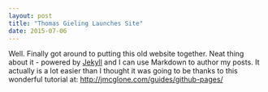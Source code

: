```yaml
---
layout: post
title: "Thomas Gieling Launches Site"
date: 2015-07-06
---
```


Well. Finally got around to putting this old website together. Neat thing about it - powered by [Jekyll](http://jekyllrb.com) and I can use Markdown to author my posts. It actually is a lot easier than I thought it was going to be thanks to this wonderful tutorial at: http://jmcglone.com/guides/github-pages/
